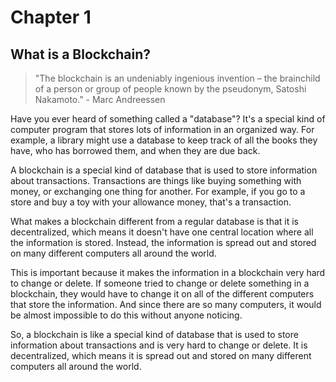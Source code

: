 # Chapter 1

## What is a Blockchain?

> "The blockchain is an undeniably ingenious invention – the brainchild of a person or group of people known by the pseudonym, Satoshi Nakamoto." - Marc Andreessen

Have you ever heard of something called a "database"? It's a special kind of computer program that stores lots of information in an organized way. For example, a library might use a database to keep track of all the books they have, who has borrowed them, and when they are due back.

A blockchain is a special kind of database that is used to store information about transactions. Transactions are things like buying something with money, or exchanging one thing for another. For example, if you go to a store and buy a toy with your allowance money, that's a transaction.

What makes a blockchain different from a regular database is that it is decentralized, which means it doesn't have one central location where all the information is stored. Instead, the information is spread out and stored on many different computers all around the world.

This is important because it makes the information in a blockchain very hard to change or delete. If someone tried to change or delete something in a blockchain, they would have to change it on all of the different computers that store the information. And since there are so many computers, it would be almost impossible to do this without anyone noticing.

So, a blockchain is like a special kind of database that is used to store information about transactions and is very hard to change or delete. It is decentralized, which means it is spread out and stored on many different computers all around the world.
